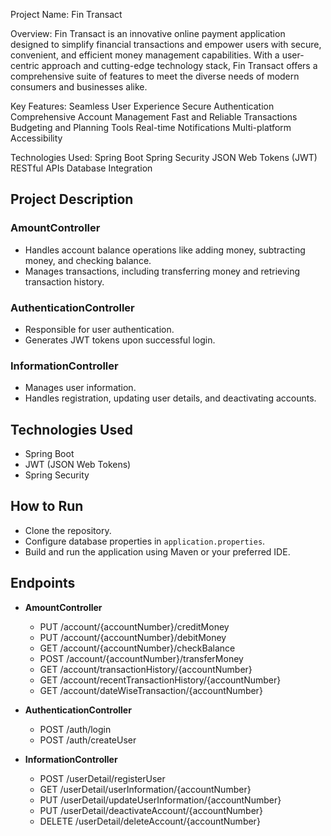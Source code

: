 Project Name: Fin Transact 

Overview:
Fin Transact is an innovative online payment application designed to simplify financial transactions and empower users with secure, convenient, and efficient money management capabilities. With a user-centric approach and cutting-edge technology stack, Fin Transact offers a comprehensive suite of features to meet the diverse needs of modern consumers and businesses alike.

Key Features:
Seamless User Experience
Secure Authentication
Comprehensive Account Management
Fast and Reliable Transactions
Budgeting and Planning Tools
Real-time Notifications
Multi-platform Accessibility


Technologies Used:
Spring Boot
Spring Security
JSON Web Tokens (JWT)
RESTful APIs
Database Integration

## Project Description

### AmountController
- Handles account balance operations like adding money, subtracting money, and checking balance.
- Manages transactions, including transferring money and retrieving transaction history.

### AuthenticationController
- Responsible for user authentication.
- Generates JWT tokens upon successful login.

### InformationController
- Manages user information.
- Handles registration, updating user details, and deactivating accounts.

## Technologies Used
- Spring Boot
- JWT (JSON Web Tokens)
- Spring Security

## How to Run
- Clone the repository.
- Configure database properties in `application.properties`.
- Build and run the application using Maven or your preferred IDE.

## Endpoints
- **AmountController**
  - PUT /account/{accountNumber}/creditMoney
  - PUT /account/{accountNumber}/debitMoney
  - GET /account/{accountNumber}/checkBalance
  - POST /account/{accountNumber}/transferMoney
  - GET /account/transactionHistory/{accountNumber}
  - GET /account/recentTransactionHistory/{accountNumber}
  - GET /account/dateWiseTransaction/{accountNumber}
    
- **AuthenticationController**
  - POST /auth/login
  - POST /auth/createUser
 
- **InformationController**
  - POST /userDetail/registerUser
  - GET /userDetail/userInformation/{accountNumber}
  - PUT /userDetail/updateUserInformation/{accountNumber}
  - PUT /userDetail/deactivateAccount/{accountNumber}
  - DELETE /userDetail/deleteAccount/{accountNumber}
